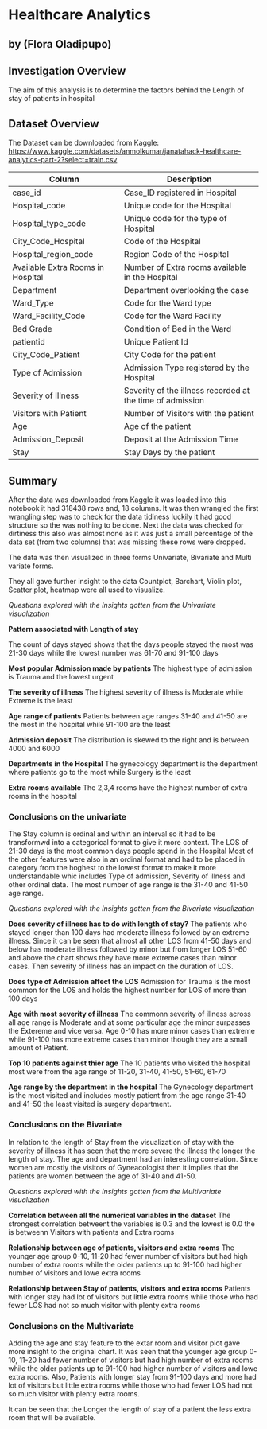 # Healthcare Analytics
## by (Flora Oladipupo)

## Investigation Overview

The aim of this analysis is to determine the factors behind the Length of stay of patients in hospital 

## Dataset Overview

The Dataset can  be downloaded from Kaggle: https://www.kaggle.com/datasets/anmolkumar/janatahack-healthcare-analytics-part-2?select=train.csv

| Column | Description |
| --- | --- |
| case_id | Case_ID registered in Hospital |
| Hospital_code| Unique code for the Hospital |
| Hospital_type_code|Unique code for the type of Hospital |
| City_Code_Hospital|Code of the Hospital |
| Hospital_region_code|Region Code of the Hospital |
| Available Extra Rooms in Hospital|Number of Extra rooms available in the Hospital |
| Department|Department overlooking the case|
|Ward_Type|Code for the Ward type|
| Ward_Facility_Code|Code for the Ward Facility|
| Bed Grade|Condition of Bed in the Ward|
| patientid|Unique Patient Id|
| City_Code_Patient|City Code for the patient|
| Type of Admission|Admission Type registered by the Hospital|
| Severity of Illness|Severity of the illness recorded at the time of admission|
| Visitors with Patient|Number of Visitors with the patient|
| Age|Age of the patient|
| Admission_Deposit|Deposit at the Admission Time|
| Stay|Stay Days by the patient|


## Summary
After the data was downloaded from Kaggle it was loaded into this notebook it had 318438 rows and, 18 columns. It was then wrangled the first wrangling step was to check for the data tidiness luckily it had good structure so the was nothing to be done. Next the data was checked for dirtiness this also was almost none as it was just a small percentage of the data set (from two columns) that was missing these rows were dropped. 

The data was then visualized in three forms Univariate, Bivariate and Multi variate forms.

They all gave further insight to the data
Countplot, Barchart, Violin plot, Scatter plot, heatmap were all used to visualize.

*Questions explored with the Insights gotten from the Univariate visualization*

**Pattern associated with Length of stay**

The count of days stayed shows that the days people stayed the most was 21-30 days while the lowest number was 61-70 and 91-100 days

**Most popular Admission made by patients**
The highest type of admission is Trauma and the lowest urgent

**The severity of illness**
The highest severity of illness is Moderate while Extreme is the least

**Age range of patients**
Patients between age ranges 31-40 and 41-50 are the most in the hospital while 91-100 are the least

**Admission deposit**
The distribution is skewed to the right and is between 4000 and 6000

**Departments in the Hospital**
The gynecology department is the department where patients go to the most while Surgery is the least

**Extra rooms available**
The 2,3,4 rooms have the highest number of extra rooms in the hospital

### Conclusions on the univariate

The Stay column is ordinal and within an interval so it had to be transformwd into a categorical format to give it more context. The LOS of 21-30 days is the most common days people spend in the Hospital
Most of the other features were also in an ordinal format and had to be placed in category from the hoghest to the lowest format to make it more understandable whic includes Type of admission, Severity of illness and other ordinal data. The most number of age range is the 31-40 and 41-50 age range.

*Questions explored with the Insights gotten from the Bivariate visualization*

**Does severity of illness has to do with length of stay?**
The patients who stayed longer than 100 days had moderate illness followed by an extreme illness. Since it can be seen that almost all other LOS from 41-50 days and below has moderate illness followed by minor but from longer LOS 51-60 and above the chart shows they have more extreme cases than minor cases. Then severity of illness has an impact on the duration of LOS.

**Does type of Admission affect the LOS**
Admission for Trauma is the most common for the LOS and holds the highest number for LOS of more than 100 days

**Age with most severity of illness**
The commonn severity of illness across all age range is Moderate and at some particular age the minor surpasses the Extereme and vice versa. Age 0-10 has more minor cases than extreme while 91-100 has more extreme cases than minor though they are a small amount of Patient.

**Top 10 patients against thier age**
The 10 patients who visited the hospital most were from the age range of 11-20, 31-40, 41-50, 51-60, 61-70

**Age range by the department in the hospital**
The Gynecology department is the most visited and includes mostly patient from the age range 31-40 and 41-50 the least visited is surgery department.

### Conclusions on the Bivariate

In relation to the length of Stay from the visualization of stay with the severity of illness it has seen that the more severe the illness the longer the length of stay.
The age and department had an interesting correlation. Since women are mostly the visitors of Gyneacologist then it implies that the patients are women between the age of 31-40 and 41-50.

*Questions explored with the Insights gotten from the Multivariate visualization*

**Correlation between all the numerical variables in the dataset**
The strongest correlation betweent the variables is 0.3 and the lowest is 0.0 the is betweenn Visitors with patients and Extra rooms

**Relationship between age of patients, visitors and extra rooms**
The younger age group 0-10, 11-20 had fewer number of visitors but had high number of extra rooms while the older patients up to 91-100 had higher number of visitors and lowe extra rooms

**Relationship between Stay of patients, visitors and extra rooms**
Patients with longer stay had lot of visitors but little extra rooms while those who had fewer LOS had not so much visitor with plenty extra rooms

### Conclusions on the Multivariate
Adding the age and stay feature to the extar room and visitor plot gave more insight to the original chart. It was seen that the younger age group 0-10, 11-20 had fewer number of visitors but had high number of extra rooms while the older patients up to 91-100 had higher number of visitors and lowe extra rooms. Also, Patients with longer stay from 91-100 days and more had lot of visitors but little extra rooms while those who had fewer LOS had not so much visitor with plenty extra rooms.

It can be seen that the Longer the length of stay of a patient the less extra room that will be available.
